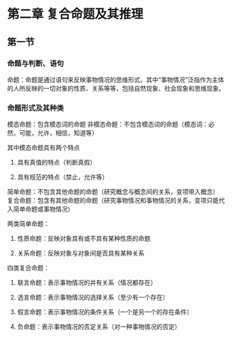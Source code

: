 # 第二章 复合命题及其推理

## 第一节

### 命题与判断、语句

命题：命题是通过语句来反映事物情况的思维形式，其中“事物情况”泛指作为主体的人所反映的一切对象的性质、关系等等，包括自然现象、社会现象和思维现象。

### 命题形式及其种类

模态命题：包含模态词的命题
非模态命题：不包含模态词的命题（模态词：必然，可能，允许，相信，知道等）

其中模态命题具有两个特点

1. 具有真值的特点（判断真假）

2. 具有规范的特点（禁止，允许等）

简单命题：不包含其他命题的命题（研究概念与概念间的关系，变项带入概念）
复合命题：包含有其他命题的命题（研究事物情况和事物情况的关系，变项只能代入简单命题或事物情况）

两类简单命题：

1. 性质命题：反映对象具有或不具有某种性质的命题

2. 关系命题：反映对象与对象间是否具有某种关系

四类复合命题：

1. 联言命题：表示事物情况的并有关系（情况都存在）

2. 选言命题：表示事物情况的选择关系（至少有一个存在）

3. 假言命题：表示事物情况的条件关系（一个是另一个的存在条件）

4. 负命题：表示事物情况的否定关系（对一种事物情况的否定）
